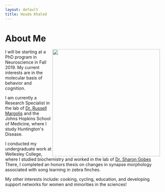 ```yaml
---
layout: default
title: Houda Khaled
---
```


<div class="post">
	<h1 class="pageTitle">About Me</h1>
	<img src="{{ '/assets/img/me.jpg' | prepend: site.baseurl }}" alt="" width="350" align="right">
	<p class="intro">I will be starting at a PhD program in Neuroscience in Fall 2019. My current interests are in the molecular basis of behavior and cognition.</p>
	<p>I am currently a Research Specialist in the lab of <a href="https://www.hopkinsmedicine.org/profiles/results/directory/profile/0004876/russell-margolis">Dr. Russell Margolis</a> and the Johns Hopkins School of Medicine, where I study Huntington's Disease.</p>
	<p>I conducted my undergraduate work at Wellesley College, where I studied biochemistry and worked in the lab of <a href="http://academics.wellesley.edu/Neuroscience/gobes/home.html">Dr. Sharon Gobes</a> There, I completed an honors thesis on changes in synapse morphology associated with song learning in zebra finches.</p>
	<p>My other interests include: cooking, cycling, education, and developing support networks for women and minorities in the sciences!</p>

</div>
